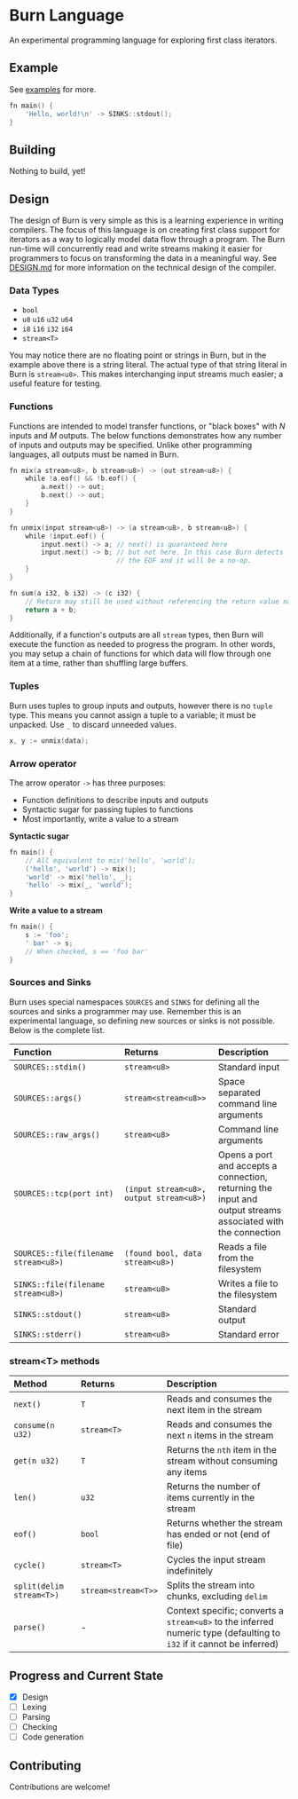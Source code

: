 # Burn Language
An experimental programming language for exploring first class iterators.

## Example
See [examples](./examples) for more.

```go
fn main() {
    'Hello, world!\n' -> SINKS::stdout();
}
```

## Building
Nothing to build, yet!

## Design
The design of Burn is very simple as this is a learning experience
in writing compilers.  The focus of this language is on creating first
class support for iterators as a way to logically model data flow through
a program. The Burn run-time will concurrently read and write streams
making it easier for programmers to focus on transforming the data in
a meaningful way. See [DESIGN.md](./DESIGN.md) for more information on the
technical design of the compiler.

### Data Types
* `bool`
* `u8` `u16` `u32` `u64`
* `i8` `i16` `i32` `i64`
* `stream<T>`

You may notice there are no floating point or strings in Burn, but in
the example above there is a string literal. The actual type of that
string literal in Burn is `stream<u8>`. This makes interchanging input
streams much easier; a useful feature for testing.

### Functions
Functions are intended to model transfer functions, or "black boxes"
with *N* inputs and *M* outputs. The below functions demonstrates how any
number of inputs and outputs may be specified. Unlike other programming
languages, all outputs must be named in Burn.

```go
fn mix(a stream<u8>, b stream<u8>) -> (out stream<u8>) {
    while !a.eof() && !b.eof() {
        a.next() -> out;
        b.next() -> out;
    }
}

fn unmix(input stream<u8>) -> (a stream<u8>, b stream<u8>) {
    while !input.eof() {
        input.next() -> a; // next() is guaranteed here
        input.next() -> b; // but not here. In this case Burn detects
                           // the EOF and it will be a no-op.
    }
}

fn sum(a i32, b i32) -> (c i32) {
    // Return may still be used without referencing the return value names
    return a + b;
}
```

Additionally, if a function's outputs are all `stream` types, then Burn
will execute the function as needed to progress the program. In other
words, you may setup a chain of functions for which data will flow
through one item at a time, rather than shuffling large buffers.

### Tuples
Burn uses tuples to group inputs and outputs, however there is no
`tuple` type. This means you cannot assign a tuple to a variable; it
must be unpacked. Use `_` to discard unneeded values.

```go
x, y := unmix(data);
```

### Arrow operator
The arrow operator `->` has three purposes:
* Function definitions to describe inputs and outputs
* Syntactic sugar for passing tuples to functions
* Most importantly, write a value to a stream

**Syntactic sugar**
```go
fn main() {
    // All equivalent to mix('hello', 'world');
    ('hello', 'world') -> mix();
    'world' -> mix('hello', _);
    'hello' -> mix(_, 'world');
}
```

**Write a value to a stream**
```go
fn main() {
    s := 'foo';
    ' bar' -> s;
    // When checked, s == 'foo bar'
}
```

### Sources and Sinks
Burn uses special namespaces `SOURCES` and `SINKS` for defining all the
sources and sinks a programmer may use. Remember this is an experimental
language, so defining new sources or sinks is not possible. Below is the
complete list.

| Function | Returns | Description |
|:-------- |:------- |:----------- |
| `SOURCES::stdin()` | `stream<u8>` | Standard input |
| `SOURCES::args()` | `stream<stream<u8>>` | Space separated command line arguments |
| `SOURCES::raw_args()` | `stream<u8>` | Command line arguments |
| `SOURCES::tcp(port int)` | `(input stream<u8>, output stream<u8>)` | Opens a port and accepts a connection, returning the input and output streams associated with the connection |
| `SOURCES::file(filename stream<u8>)` | `(found bool, data stream<u8>)` | Reads a file from the filesystem |
| `SINKS::file(filename stream<u8>)` | `stream<u8>` | Writes a file to the filesystem |
| `SINKS::stdout()` | `stream<u8>` | Standard output |
| `SINKS::stderr()` | `stream<u8>` | Standard error |

### stream\<T\> methods

| Method | Returns | Description |
|:------ |:------- |:----------- |
| `next()` | `T` | Reads and consumes the next item in the stream |
| `consume(n u32)` | `stream<T>` | Reads and consumes the next `n` items in the stream |
| `get(n u32)` | `T` | Returns the `nth` item in the stream without consuming any items |
| `len()` | `u32` | Returns the number of items currently in the stream |
| `eof()` | `bool` | Returns whether the stream has ended or not (end of file) |
| `cycle()` | `stream<T>` | Cycles the input stream indefinitely |
| `split(delim stream<T>)` | `stream<stream<T>>` | Splits the stream into chunks, excluding `delim` |
| `parse()` | - | Context specific; converts a `stream<u8>` to the inferred numeric type (defaulting to `i32` if it cannot be inferred) |


## Progress and Current State
- [x] Design
- [ ] Lexing
- [ ] Parsing
- [ ] Checking
- [ ] Code generation

## Contributing
Contributions are welcome!
